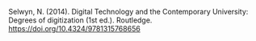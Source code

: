 
Selwyn, N. (2014). Digital Technology and the Contemporary University: Degrees of digitization (1st ed.). Routledge. https://doi.org/10.4324/9781315768656

